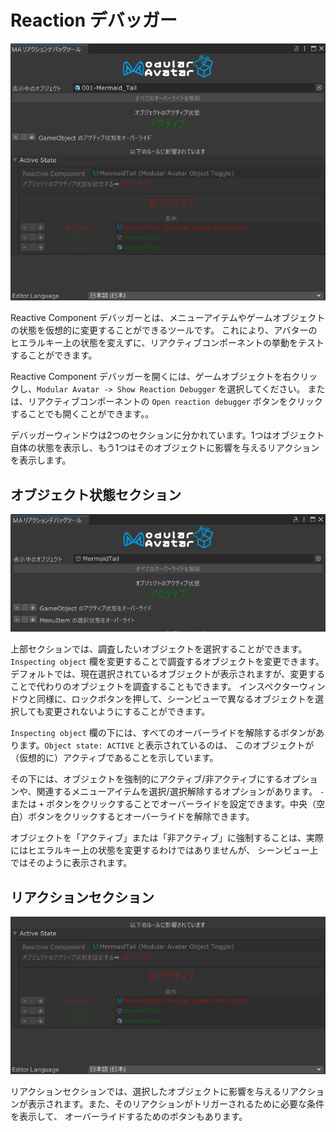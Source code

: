 ﻿---
sidebar_position: 900
---

# Reaction デバッガー

![Reaction Debugger](debugger-main-0.png)

Reactive Component デバッガーとは、メニューアイテムやゲームオブジェクトの状態を仮想的に変更することができるツールです。
これにより、アバターのヒエラルキー上の状態を変えずに、リアクティブコンポーネントの挙動をテストすることができます。

Reactive Component デバッガーを開くには、ゲームオブジェクトを右クリックし、`Modular Avatar -> Show Reaction Debugger` を選択してください。
または、リアクティブコンポーネントの `Open reaction debugger` ボタンをクリックすることでも開くことができます。。

デバッガーウィンドウは2つのセクションに分かれています。1つはオブジェクト自体の状態を表示し、もう1つはそのオブジェクトに影響を与えるリアクションを表示します。

## オブジェクト状態セクション

![Top section of the debugger](top-section.png)

上部セクションでは、調査したいオブジェクトを選択することができます。`Inspecting object` 欄を変更することで調査するオブジェクトを変更できます。
デフォルトでは、現在選択されているオブジェクトが表示されますが、変更することで代わりのオブジェクトを調査することもできます。
インスペクターウィンドウと同様に、ロックボタンを押して、シーンビューで異なるオブジェクトを選択しても変更されないようにすることができます。

`Inspecting object` 欄の下には、すべてのオーバーライドを解除するボタンがあります。`Object state: ACTIVE` と表示されているのは、
このオブジェクトが（仮想的に）アクティブであることを示しています。

その下には、オブジェクトを強制的にアクティブ/非アクティブにするオプションや、関連するメニューアイテムを選択/選択解除するオプションがあります。
`-` または `+` ボタンをクリックすることでオーバーライドを設定できます。中央（空白）ボタンをクリックするとオーバーライドを解除できます。

オブジェクトを「アクティブ」または「非アクティブ」に強制することは、実際にはヒエラルキー上の状態を変更するわけではありませんが、
シーンビュー上ではそのように表示されます。

## リアクションセクション

![Bottom section of the debugger](bottom-section.png)

リアクションセクションでは、選択したオブジェクトに影響を与えるリアクションが表示されます。また、そのリアクションがトリガーされるために必要な条件を表示して、
オーバーライドするためのボタンもあります。
